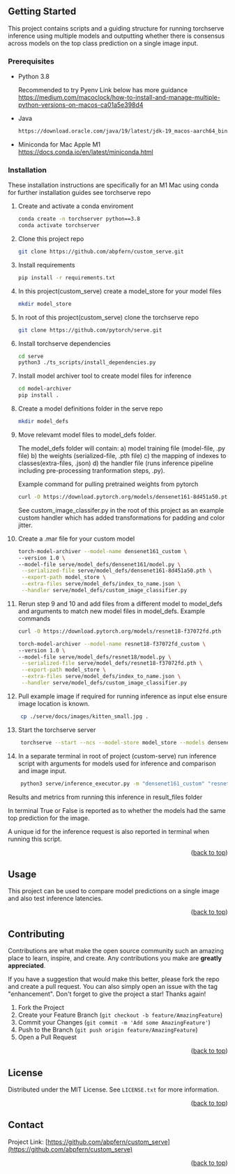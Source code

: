 <!-- GETTING STARTED -->
## Getting Started

This project contains scripts and a guiding structure for running torchserve inference using multiple models and outputting whether there is consensus across models on the top class prediction on a single image input.

### Prerequisites

* Python 3.8

    Recommended to try Pyenv
    Link below has more guidance
    https://medium.com/macoclock/how-to-install-and-manage-multiple-python-versions-on-macos-ca01a5e398d4

* Java
  ```sh
  https://download.oracle.com/java/19/latest/jdk-19_macos-aarch64_bin.dmg
  ```

* Miniconda for Mac Apple M1
  https://docs.conda.io/en/latest/miniconda.html


### Installation

These installation instructions are specifically for an M1 Mac using conda for further installation guides see torchserve repo

1) Create and activate a conda enviroment
    ```sh   
    conda create -n torchserver python==3.8
    conda activate torchserver
    ```
2) Clone this project repo
    ```sh
   git clone https://github.com/abpfern/custom_serve.git
   ```
3) Install requirements
    ```sh
    pip install -r requirements.txt
    ```
4) In this project(custom_serve) create a model_store for your model files
    ```sh
    mkdir model_store
    ```
5) In root of this project(custom_serve) clone the torchserve repo
    ```sh
    git clone https://github.com/pytorch/serve.git
    ```

6) Install torchserve dependencies
    ```sh
    cd serve
    python3 ./ts_scripts/install_dependencies.py
    ```
7) Install model archiver tool to create model files for inference
    ```sh
    cd model-archiver
    pip install .
    ```

8) Create a model definitions folder in the serve repo
    ```sh
    mkdir model_defs
    ```
9) Move relevamt model files to model_defs folder.

    The model_defs folder will contain: 
    a) model training file (model-file, .py file)
    b) the weights (serialized-file, .pth file)
    c) the mapping of indexes to classes(extra-files, .json)
    d) the handler file (runs inference pipeline including pre-processing tranformation steps, .py). 

    Example command for pulling pretrained weights from pytorch
    
    ```sh
    curl -O https://download.pytorch.org/models/densenet161-8d451a50.pth
    ```

    See custom_image_classifer.py in the root of this project as an example custom handler which has added transformations for padding and color jitter.

10) Create a .mar file for your custom model
    ```sh
    torch-model-archiver --model-name densenet161_custom \           
    --version 1.0 \            
    --model-file serve/model_defs/densenet161/model.py \
     --serialized-file serve/model_defs/densenet161-8d451a50.pth \
     --export-path model_store \
     --extra-files serve/model_defs/index_to_name.json \
     --handler serve/model_defs/custom_image_classifier.py

    ```
11) Rerun step 9 and 10 and add files from a different model to model_defs and  arguments to match new model files in model_defs. Example commands 
    ```sh
    curl -O https://download.pytorch.org/models/resnet18-f37072fd.pth
    ```
    ```sh
    torch-model-archiver --model-name resnet18-f37072fd_custom \           
    --version 1.0 \            
    --model-file serve/model_defs/resnet18/model.py \
     --serialized-file serve/model_defs/resnet18-f37072fd.pth \
     --export-path model_store \
     --extra-files serve/model_defs/index_to_name.json \
     --handler serve/model_defs/custom_image_classifier.py

    ```
12) Pull example image if required for running inference as input else ensure image location is known.
```sh
    cp ./serve/docs/images/kitten_small.jpg . 
```
13) Start the torchserve server
```sh
    torchserve --start --ncs --model-store model_store --models densenet161_custom.mar
```

14) In a separate terminal in root of project (custom-serve) run inference script with arguments for models used for inference and comparison and image input.
```sh
    python3 serve/inference_executor.py -m "densenet161_custom" "resnet18-f37072fd_custom" -i “kitten_small.jpg”
```

Results and metrics from running this inference in result_files folder

In terminal True or False is reported as to whether the models had the same top prediction for the image. 

A unique id for the inference request is also reported in terminal when running this script.

<p align="right">(<a href="#readme-top">back to top</a>)</p>



<!-- USAGE EXAMPLES -->
## Usage

This project can be used to compare model predictions on a single image and also test inference latencies.

<p align="right">(<a href="#readme-top">back to top</a>)</p>


<!-- CONTRIBUTING -->
## Contributing

Contributions are what make the open source community such an amazing place to learn, inspire, and create. Any contributions you make are **greatly appreciated**.

If you have a suggestion that would make this better, please fork the repo and create a pull request. You can also simply open an issue with the tag "enhancement".
Don't forget to give the project a star! Thanks again!

1. Fork the Project
2. Create your Feature Branch (`git checkout -b feature/AmazingFeature`)
3. Commit your Changes (`git commit -m 'Add some AmazingFeature'`)
4. Push to the Branch (`git push origin feature/AmazingFeature`)
5. Open a Pull Request

<p align="right">(<a href="#readme-top">back to top</a>)</p>



<!-- LICENSE -->
## License

Distributed under the MIT License. See `LICENSE.txt` for more information.

<p align="right">(<a href="#readme-top">back to top</a>)</p>



<!-- CONTACT -->
## Contact

Project Link: [https://github.com/abpfern/custom_serve](https://github.com/abpfern/custom_serve)


<p align="right">(<a href="#readme-top">back to top</a>)</p>



<!-- MARKDOWN LINKS & IMAGES -->
<!-- https://www.markdownguide.org/basic-syntax/#reference-style-links -->
[contributors-shield]: https://img.shields.io/github/contributors/abpfern/custom_serve.svg?style=for-the-badge
[contributors-url]: https://github.com/abpfern/custom_serve/graphs/contributors
[forks-shield]: https://img.shields.io/github/forks/abpfern/custom_serve.svg?style=for-the-badge
[forks-url]: https://github.com/abpfern/custom_serve/network/members
[stars-shield]: https://img.shields.io/github/stars/abpfern/custom_serve.svg?style=for-the-badge
[stars-url]: https://github.com/abpfern/custom_serve/stargazers
[issues-shield]: https://img.shields.io/github/issues/abpfern/custom_serve.svg?style=for-the-badge
[issues-url]: https://github.com/abpfern/custom_serve/issues
[license-shield]: https://img.shields.io/github/license/abpfern/custom_serve.svg?style=for-the-badge
[license-url]: https://github.com/abpfern/custom_serve/blob/master/LICENSE.txt
[linkedin-shield]: https://img.shields.io/badge/-LinkedIn-black.svg?style=for-the-badge&logo=linkedin&colorB=555
[linkedin-url]: https://linkedin.com/in/nushfernando
